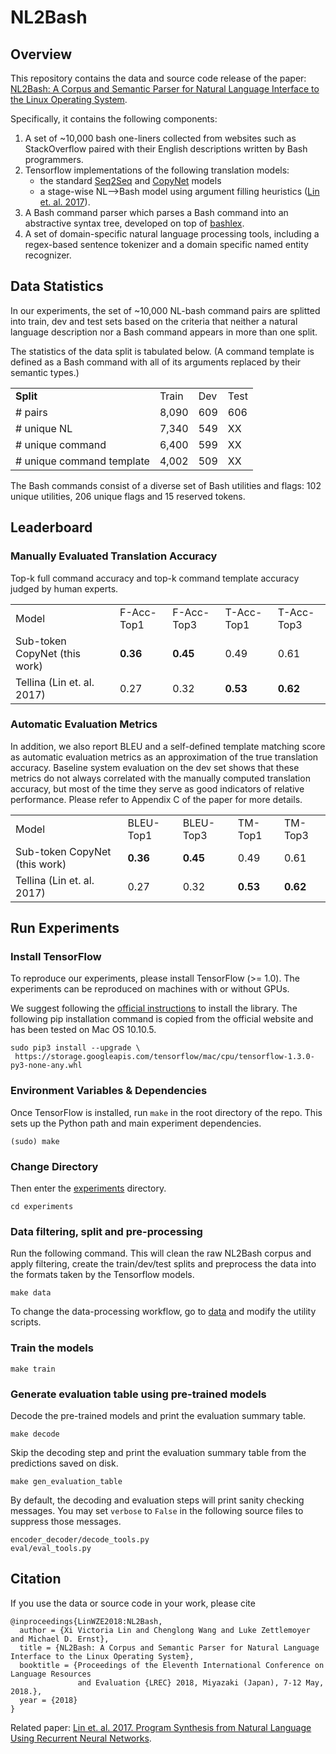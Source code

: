 # NL2Bash

## Overview

This repository contains the data and source code release of the paper: [NL2Bash: A Corpus and Semantic Parser for
Natural Language Interface to the Linux Operating System](http://victorialin.net/pubs/nl2bash.pdf).

Specifically, it contains the following components:

1. A set of ~10,000 bash one-liners collected from websites such as StackOverflow paired with their English descriptions written by Bash programmers.
2. Tensorflow implementations of the following translation models:
   - the standard [Seq2Seq](https://arxiv.org/abs/1409.0473) and [CopyNet](https://arxiv.org/abs/1603.06393) models
   - a stage-wise NL⟶Bash model using argument filling heuristics ([Lin et. al. 2017](http://victorialin.net/pubs/tellina_tr_2017.pdf)).
3. A Bash command parser which parses a Bash command into an abstractive syntax tree, developed on top of  [bashlex](https://github.com/idank/bashlex).
4. A set of domain-specific natural language processing tools, including a regex-based sentence tokenizer and a domain specific named entity recognizer.

## Data Statistics

In our experiments, the set of ~10,000 NL-bash command pairs are splitted into train, dev and test sets based on the criteria that neither a natural language description nor a Bash command appears in more than one split.

The statistics of the data split is tabulated below. (A command template is defined as a Bash command with all of its arguments replaced by their semantic types.)

<table>
   <tr>
      <td><strong>Split</strong></td>
      <td>Train</td>
      <td>Dev</td>
      <td>Test</td>
   </tr>
   <tr>
      <td># pairs</td>
      <td>8,090</td>
      <td>609</td>
      <td>606</td>
   </tr>
   <tr>
      <td># unique NL</td>
      <td>7,340</td>
      <td>549</td>
      <td>XX</td>
   </tr>
   <tr>
      <td># unique command</td>
      <td>6,400</td>
      <td>599</td>
      <td>XX</td>
   </tr>
   <tr>
      <td># unique command template</td>
      <td>4,002</td>
      <td>509</td>
      <td>XX</td>
   </tr>
</table>

The Bash commands consist of a diverse set of Bash utilities and flags: 102 unique utilities, 206 unique flags and 15 reserved tokens.  

## Leaderboard

### Manually Evaluated Translation Accuracy

Top-k full command accuracy and top-k command template accuracy judged by human experts.

<table>
   <tr>
      <td>Model</td>
      <td>F-Acc-Top1</td>
      <td>F-Acc-Top3</td>
      <td>T-Acc-Top1</td>
      <td>T-Acc-Top3</td>
   </tr>
   <tr>
      <td>Sub-token CopyNet (this work)</td>
      <td><strong>0.36</strong></td>
      <td><strong>0.45</strong></td>
      <td>0.49</td>
      <td>0.61</td>
   </tr>
   <tr>
      <td>Tellina (Lin et. al. 2017)</td>
      <td>0.27</td>
      <td>0.32</td>
      <td><strong>0.53</strong></td>
      <td><strong>0.62</strong></td>
   </tr>
</table>

### Automatic Evaluation Metrics

In addition, we also report BLEU and a self-defined template matching score as automatic evaluation metrics as an approximation of the true translation accuracy. Baseline system evaluation on the dev set shows that these metrics do not always correlated with the manually computed translation accuracy, but most of the time they serve as good indicators of relative performance. Please refer to Appendix C of the paper for more details.

<table>
   <tr>
      <td>Model</td>
      <td>BLEU-Top1</td>
      <td>BLEU-Top3</td>
      <td>TM-Top1</td>
      <td>TM-Top3</td>
   </tr>
   <tr>
      <td>Sub-token CopyNet (this work)</td>
      <td><strong>0.36</strong></td>
      <td><strong>0.45</strong></td>
      <td>0.49</td>
      <td>0.61</td>
   </tr>
   <tr>
      <td>Tellina (Lin et. al. 2017)</td>
      <td>0.27</td>
      <td>0.32</td>
      <td><strong>0.53</strong></td>
      <td><strong>0.62</strong></td>
   </tr>
</table>

## Run Experiments

### Install TensorFlow

To reproduce our experiments, please install TensorFlow (>= 1.0). The experiments can be reproduced on machines with or without GPUs.

We suggest following the [official instructions](https://www.tensorflow.org/install/) to install the library. The following pip installation command is copied from the official website and has been tested on Mac OS 10.10.5.
```
sudo pip3 install --upgrade \
 https://storage.googleapis.com/tensorflow/mac/cpu/tensorflow-1.3.0-py3-none-any.whl 
```

### Environment Variables & Dependencies

Once TensorFlow is installed, run `make` in the root directory of the repo. This sets up the Python path and main experiment dependencies.
```
(sudo) make
```

### Change Directory

Then enter the [experiments](/experiments) directory.
```
cd experiments
```
### Data filtering, split and pre-processing

Run the following command. This will clean the raw NL2Bash corpus and apply filtering, create the train/dev/test splits and preprocess the data into the formats taken by the Tensorflow models. 

```
make data
```
To change the data-processing workflow, go to [data](/data) and modify the utility scripts.

### Train the models
```
make train
```

### Generate evaluation table using pre-trained models

Decode the pre-trained models and print the evaluation summary table.
```
make decode
```

Skip the decoding step and print the evaluation summary table from the predictions saved on disk.
```
make gen_evaluation_table
```

By default, the decoding and evaluation steps will print sanity checking messages. You may set `verbose` to `False` in the following source files to suppress those messages.
```
encoder_decoder/decode_tools.py
eval/eval_tools.py
```


## Citation

If you use the data or source code in your work, please cite
```
@inproceedings{LinWZE2018:NL2Bash, 
  author = {Xi Victoria Lin and Chenglong Wang and Luke Zettlemoyer and Michael D. Ernst}, 
  title = {NL2Bash: A Corpus and Semantic Parser for Natural Language Interface to the Linux Operating System}, 
  booktitle = {Proceedings of the Eleventh International Conference on Language Resources
               and Evaluation {LREC} 2018, Miyazaki (Japan), 7-12 May, 2018.},
  year = {2018} 
}
```

Related paper: [Lin et. al. 2017. Program Synthesis from Natural Language Using Recurrent Neural Networks](http://victorialin.net/pubs/tellina_tr_2017.pdf). 
